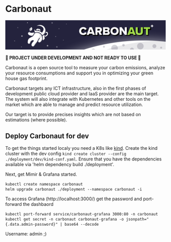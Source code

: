 # Carbonaut

![carbonaut-banner](./assets/carbonaut-banner.png)

**🚧 PROJECT UNDER DEVELOPMENT AND NOT READY TO USE 🚧**

Carbonaut is a open source tool to measure your carbon emissions, analyze your resource consumptions and support you in optimizing your green house gas footprint.

Carbonaut targets any ICT infrastructure, also in the first phases of development public cloud provider and IaaS provider are the main target. The system will also integrate with Kubernetes and other tools on the market which are able to manage and predict resource utilization.

Our target is to provide precises insights which are not based on estimations (where possible).


## Deploy Carbonaut for dev

To get the things started localy you need a K8s like [kind](https://kind.sigs.k8s.io/). Create the kind cluster with the dev config `kind create cluster --config ./deployment/dev/kind-conf.yaml`. Ensure that you have the dependencies available via 'helm dependency build ./deployment'.

Next, get Mimir & Grafana started. 
```
kubectl create namespace carbonaut
helm upgrade carbonaut ./deployment --namespace carbonaut -i
```

To access Grafana (http://localhost:3000/) get the password and port-forward the dashbaord
```
kubectl port-forward service/carbonaut-grafana 3000:80 -n carbonaut
kubectl get secret -n carbonaut carbonaut-grafana -o jsonpath="{.data.admin-password}" | base64 --decode
```

Username: admin ;)